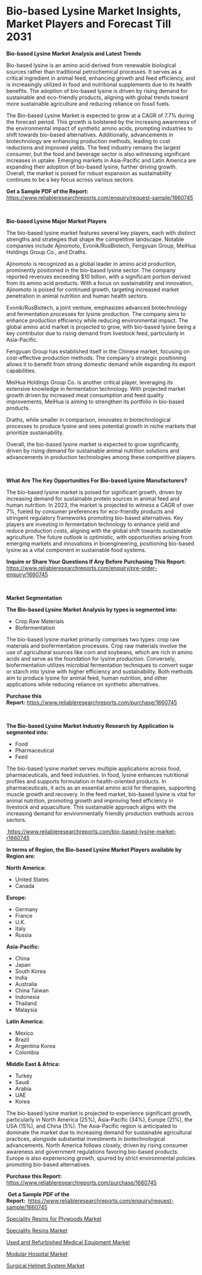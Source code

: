 <p><h1>Bio-based Lysine Market Insights, Market Players and Forecast Till 2031</h1></p><p><strong>Bio-based Lysine Market Analysis and Latest Trends</strong></p>
<p><p>Bio-based lysine is an amino acid derived from renewable biological sources rather than traditional petrochemical processes. It serves as a critical ingredient in animal feed, enhancing growth and feed efficiency, and is increasingly utilized in food and nutritional supplements due to its health benefits. The adoption of bio-based lysine is driven by rising demand for sustainable and eco-friendly products, aligning with global trends toward more sustainable agriculture and reducing reliance on fossil fuels.</p><p>The Bio-based Lysine Market is expected to grow at a CAGR of 7.7% during the forecast period. This growth is bolstered by the increasing awareness of the environmental impact of synthetic amino acids, prompting industries to shift towards bio-based alternatives. Additionally, advancements in biotechnology are enhancing production methods, leading to cost reductions and improved yields. The feed industry remains the largest consumer, but the food and beverage sector is also witnessing significant increases in uptake. Emerging markets in Asia-Pacific and Latin America are expanding their adoption of bio-based lysine, further driving growth. Overall, the market is poised for robust expansion as sustainability continues to be a key focus across various sectors.</p></p>
<p><strong>Get a Sample PDF of the Report:&nbsp;</strong> <a href="https://www.reliableresearchreports.com/enquiry/request-sample/1660745?utm_campaign=16&utm_medium=2&utm_source=Github&utm_content=ia&utm_term=06112024&utm_id=bio-based-lysine">https://www.reliableresearchreports.com/enquiry/request-sample/1660745</a></p>
<p>&nbsp;</p>
<p><strong>Bio-based Lysine Major Market Players</strong></p>
<p><p>The bio-based lysine market features several key players, each with distinct strengths and strategies that shape the competitive landscape. Notable companies include Ajinomoto, Evonik/RusBiotech, Fengyuan Group, MeiHua Holdings Group Co., and Draths. </p><p>Ajinomoto is recognized as a global leader in amino acid production, prominently positioned in the bio-based lysine sector. The company reported revenues exceeding $10 billion, with a significant portion derived from its amino acid products. With a focus on sustainability and innovation, Ajinomoto is poised for continued growth, targeting increased market penetration in animal nutrition and human health sectors.</p><p>Evonik/RusBiotech, a joint venture, emphasizes advanced biotechnology and fermentation processes for lysine production. The company aims to enhance production efficiency while reducing environmental impact. The global amino acid market is projected to grow, with bio-based lysine being a key contributor due to rising demand from livestock feed, particularly in Asia-Pacific. </p><p>Fengyuan Group has established itself in the Chinese market, focusing on cost-effective production methods. The company's strategic positioning allows it to benefit from strong domestic demand while expanding its export capabilities. </p><p>MeiHua Holdings Group Co. is another critical player, leveraging its extensive knowledge in fermentation technology. With projected market growth driven by increased meat consumption and feed quality improvements, MeiHua is aiming to strengthen its portfolio in bio-based products.</p><p>Draths, while smaller in comparison, innovates in biotechnological processes to produce lysine and sees potential growth in niche markets that prioritize sustainability.</p><p>Overall, the bio-based lysine market is expected to grow significantly, driven by rising demand for sustainable animal nutrition solutions and advancements in production technologies among these competitive players.</p></p>
<p>&nbsp;</p>
<p><strong>What Are The Key Opportunities For Bio-based Lysine Manufacturers?</strong></p>
<p><p>The bio-based lysine market is poised for significant growth, driven by increasing demand for sustainable protein sources in animal feed and human nutrition. In 2023, the market is projected to witness a CAGR of over 7%, fueled by consumer preferences for eco-friendly products and stringent regulatory frameworks promoting bio-based alternatives. Key players are investing in fermentation technology to enhance yield and reduce production costs, aligning with the global shift towards sustainable agriculture. The future outlook is optimistic, with opportunities arising from emerging markets and innovations in bioengineering, positioning bio-based lysine as a vital component in sustainable food systems.</p></p>
<p><strong>Inquire or Share Your Questions If Any Before Purchasing This Report:</strong> <a href="https://www.reliableresearchreports.com/enquiry/pre-order-enquiry/1660745?utm_campaign=16&utm_medium=2&utm_source=Github&utm_content=ia&utm_term=06112024&utm_id=bio-based-lysine">https://www.reliableresearchreports.com/enquiry/pre-order-enquiry/1660745</a></p>
<p>&nbsp;</p>
<p><strong>Market Segmentation</strong></p>
<p><strong>The Bio-based Lysine Market Analysis by types is segmented into:</strong></p>
<p><ul><li>Crop Raw Materials</li><li>Biofermentation</li></ul></p>
<p><p>The bio-based lysine market primarily comprises two types: crop raw materials and biofermentation processes. Crop raw materials involve the use of agricultural sources like corn and soybeans, which are rich in amino acids and serve as the foundation for lysine production. Conversely, biofermentation utilizes microbial fermentation techniques to convert sugar or starch into lysine with higher efficiency and sustainability. Both methods aim to produce lysine for animal feed, human nutrition, and other applications while reducing reliance on synthetic alternatives.</p></p>
<p><strong>Purchase this Report:&nbsp;</strong><a href="https://www.reliableresearchreports.com/purchase/1660745?utm_campaign=16&utm_medium=2&utm_source=Github&utm_content=ia&utm_term=06112024&utm_id=bio-based-lysine">https://www.reliableresearchreports.com/purchase/1660745</a></p>
<p>&nbsp;</p>
<p><strong>The Bio-based Lysine Market Industry Research by Application is segmented into:</strong></p>
<p><ul><li>Food</li><li>Pharmaceutical</li><li>Feed</li></ul></p>
<p><p>The bio-based lysine market serves multiple applications across food, pharmaceuticals, and feed industries. In food, lysine enhances nutritional profiles and supports formulation in health-oriented products. In pharmaceuticals, it acts as an essential amino acid for therapies, supporting muscle growth and recovery. In the feed market, bio-based lysine is vital for animal nutrition, promoting growth and improving feed efficiency in livestock and aquaculture. This sustainable approach aligns with the increasing demand for environmentally friendly production methods across sectors.</p></p>
<p><a href="https://www.reliableresearchreports.com/bio-based-lysine-market-r1660745?utm_campaign=16&utm_medium=2&utm_source=Github&utm_content=ia&utm_term=06112024&utm_id=bio-based-lysine">&nbsp;https://www.reliableresearchreports.com/bio-based-lysine-market-r1660745</a></p>
<p><strong>In terms of Region, the Bio-based Lysine Market Players available by Region are:</strong></p>
<p>
    <p> <strong> North America: </strong>
        <ul>
            <li>United States</li>
            <li>Canada</li>
        </ul>
        </p> 
    <p> <strong> Europe: </strong>
        <ul>
            <li>Germany</li>
            <li>France</li>
            <li>U.K.</li>
            <li>Italy</li>
            <li>Russia</li>
        </ul>
        </p> 
    <p> <strong> Asia-Pacific: </strong>
        <ul>
            <li>China</li>
            <li>Japan</li>
            <li>South Korea</li>
            <li>India</li>
            <li>Australia</li>
            <li>China Taiwan</li>
            <li>Indonesia</li>
            <li>Thailand</li>
            <li>Malaysia</li>
        </ul>
        </p> 
    <p> <strong> Latin America: </strong>
        <ul>
            <li>Mexico</li>
            <li>Brazil</li>
            <li>Argentina Korea</li>
            <li>Colombia</li>
        </ul>
        </p> 
    <p> <strong> Middle East & Africa: </strong>
        <ul>
            <li>Turkey</li>
            <li>Saudi</li>
            <li>Arabia</li>
            <li>UAE</li>
            <li>Korea</li>
        </ul>
    </p>
    </p>
<p><p>The bio-based lysine market is projected to experience significant growth, particularly in North America (25%), Asia-Pacific (34%), Europe (21%), the USA (15%), and China (5%). The Asia-Pacific region is anticipated to dominate the market due to increasing demand for sustainable agricultural practices, alongside substantial investments in biotechnological advancements. North America follows closely, driven by rising consumer awareness and government regulations favoring bio-based products. Europe is also experiencing growth, spurred by strict environmental policies promoting bio-based alternatives.</p></p>
<p><strong>Purchase this Report: </strong><a href="https://www.reliableresearchreports.com/purchase/1660745?utm_campaign=16&utm_medium=2&utm_source=Github&utm_content=ia&utm_term=06112024&utm_id=bio-based-lysine">https://www.reliableresearchreports.com/purchase/1660745</a></p>
<p>&nbsp;<strong>Get a Sample PDF of the Report:&nbsp;&nbsp;</strong><a href="https://www.reliableresearchreports.com/enquiry/request-sample/1660745?utm_campaign=16&utm_medium=2&utm_source=Github&utm_content=ia&utm_term=06112024&utm_id=bio-based-lysine">https://www.reliableresearchreports.com/enquiry/request-sample/1660745</a></p>
<p><strong></strong></p>
<p><p><a href="https://github.com/boringzqthorperec/Market-Research-Report-List-1/blob/main/speciality-resins-for-plywoods-market.md?utm_campaign=16&utm_medium=2&utm_source=Github&utm_content=ia&utm_term=06112024&utm_id=bio-based-lysine">Speciality Resins for Plywoods Market</a></p><p><a href="https://github.com/cecilahoi7/Market-Research-Report-List-1/blob/main/speciality-resins-market.md?utm_campaign=16&utm_medium=2&utm_source=Github&utm_content=ia&utm_term=06112024&utm_id=bio-based-lysine">Speciality Resins Market</a></p><p><a href="https://issuu.com/reportprime-2/docs/used-and-refurbished-medical-equipm_dd7e00caabebd7?utm_campaign=16&utm_medium=2&utm_source=Github&utm_content=ia&utm_term=06112024&utm_id=bio-based-lysine">Used and Refurbished Medical Equipment Market</a></p><p><a href="https://issuu.com/reportprime-2/docs/modular-hospital-market-size-2030.p_bd025b75800b0e?utm_campaign=16&utm_medium=2&utm_source=Github&utm_content=ia&utm_term=06112024&utm_id=bio-based-lysine">Modular Hospital Market</a></p><p><a href="https://issuu.com/reportprime-2/docs/surgical-helmet-system-market-size-_c76a5005545016?utm_campaign=16&utm_medium=2&utm_source=Github&utm_content=ia&utm_term=06112024&utm_id=bio-based-lysine">Surgical Helmet System Market</a></p></p>